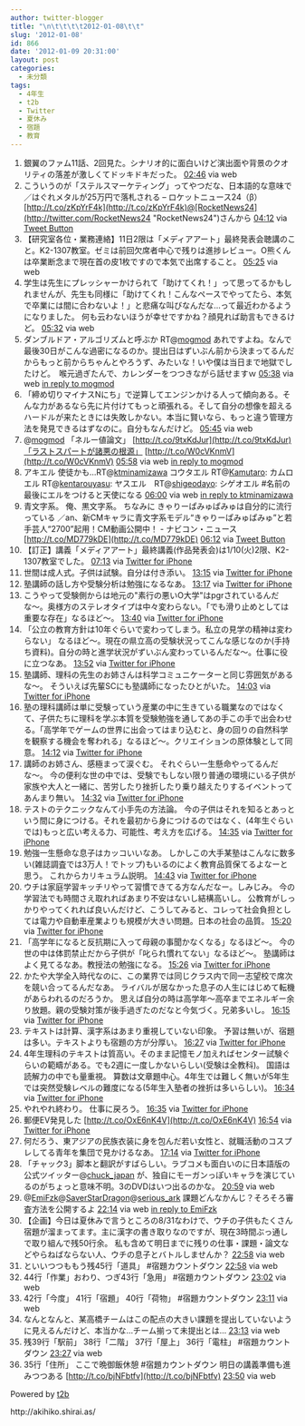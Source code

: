 ```yaml
---
author: twitter-blogger
title: "\n\t\t\t\t2012-01-08\t\t"
slug: '2012-01-08'
id: 866
date: '2012-01-09 20:31:00'
layout: post
categories:
  - 未分類
tags:
  - 4年生
  - t2b
  - Twitter
  - 夏休み
  - 宿題
  - 教育
---
```


<div xmlns:georss="http://www.georss.org/georss">

1.  <span><span>銀翼のファム11話、2回見た。シナリオ的に面白いけど演出面や背景のクオリティの落差が激しくてドッキドキだった。</span> <span>[<span>02:46</span>](http://twitter.com/o_ob/status/156008847566311424) <span>via web</span></span></span>
2.  <span><span>こういうのが「ステルスマーケティング」ってやつだな、日本語的な意味で／はぐれメタルが25万円で落札される – ロケットニュース24（β） [http://t.co/zKpYrF4k](http://t.co/zKpYrF4k)@[RocketNews24](http://twitter.com/RocketNews24 "RocketNews24")さんから</span> <span>[<span>04:12</span>](http://twitter.com/o_ob/status/156030430762639360) <span>via [Tweet Button](http://twitter.com/tweetbutton)</span></span></span>
3.  <span><span>【研究室各位・業務連絡】11日2限は「メディアアート」最終発表会聴講のこと。K2-1307教室。ゼミは前回欠席者中心で残りは進捗レビュー。O熊くんは卒業断念まで現在首の皮1枚ですので本気で出席すること。</span> <span>[<span>05:25</span>](http://twitter.com/o_ob/status/156048924984086528) <span>via web</span></span></span>
4.  <span><span>学生は先生にプレッシャーかけられて「助けてくれ！」って思ってるかもしれませんが、先生も同様に「助けてくれ！こんなペースでやってたら、本気で卒業には間に合わないよ！」と悲痛な叫びなんだな…って最近わかるようになりました。 何も云わないほうが幸せですかね？顔見れば助言もできるけど。</span> <span>[<span>05:32</span>](http://twitter.com/o_ob/status/156050724290179072) <span>via web</span></span></span>
5.  <span><span>ダンブルドア・アルゴリズムと呼ぶか RT@[mogmod](http://twitter.com/mogmod "mogmod") あれですよね。なんで最後30日がこんな過密になるのか。提出日はずいぶん前から決まってるんだからもっと前からちゃんとやろうず、みたいな！いや僕は当日まで地獄でしたけど。　喉元過ぎたんで、カレンダーをつつきながら話せますｗ</span> <span>[<span>05:38</span>](http://twitter.com/o_ob/status/156052171924844544) <span>via web</span> [in reply to mogmod](http://twitter.com/mogmod/status/156051386717573120)</span></span>
6.  <span><span>「締め切りマイナスNにち」で逆算してエンジンかける人って傾向ある。そんな力があるなら先に片付けてもっと頑張れる。そして自分の想像を超えるハードルが来たときには失敗しかない。本当に賢いなら、もっと違う管理方法を発見できるはずなのに。自分もなんだけど。</span> <span>[<span>05:45</span>](http://twitter.com/o_ob/status/156053838988709888) <span>via web</span></span></span>
7.  <span><span>@[mogmod](http://twitter.com/mogmod "mogmod") 「ネルー値論文」 [http://t.co/9txKdJur](http://t.co/9txKdJur)「ラストスパートが諸悪の根源」 [http://t.co/W0cVKnmV](http://t.co/W0cVKnmV)</span> <span>[<span>05:58</span>](http://twitter.com/o_ob/status/156057221673926659) <span>via web</span> [in reply to mogmod](http://twitter.com/mogmod/status/156055532208271360)</span></span>
8.  <span><span>アキエル 使徒かも…RT@[ktminamizawa](http://twitter.com/ktminamizawa "ktminamizawa") コウタエル RT@[Kamutaro](http://twitter.com/Kamutaro "Kamutaro"): カムロエル RT@[kentarouyasu](http://twitter.com/kentarouyasu "kentarouyasu"): ヤスエル　RT@[shigeodayo](http://twitter.com/shigeodayo "shigeodayo"): シゲオエル #名前の最後にエルをつけると天使になる</span> <span>[<span>06:00</span>](http://twitter.com/o_ob/status/156057582056910848) <span>via web</span> [in reply to ktminamizawa](http://twitter.com/ktminamizawa/status/156033063653093378)</span></span>
9.  <span><span>青文字系。 俺、黒文字系。 ちなみに きゃりーぱみゅぱみゅは自分的に流行っている ／an、新CMキャラに青文字系モデル“きゃりーぱみゅぱみゅ”と若手芸人“2700”起用！CM動画公開中！ - ナビコン・ニュース [http://t.co/MD779kDE](http://t.co/MD779kDE)</span> <span>[<span>06:12</span>](http://twitter.com/o_ob/status/156060815001255936) <span>via [Tweet Button](http://twitter.com/tweetbutton)</span></span></span>
10.  <span><span>【訂正】講義「メディアアート」最終講義(作品発表会)は1/10(火)2限、K2-1307教室でした。</span> <span>[<span>07:13</span>](http://twitter.com/o_ob/status/156076072302157824) <span>via [Twitter for iPhone](http://twitter.com/#!/download/iphone)</span></span></span>
11.  <span><span>世間は成人式。子供は試験。自分は付き添い。</span> <span>[<span>13:15</span>](http://twitter.com/o_ob/status/156167222291738625) <span>via [Twitter for iPhone](http://twitter.com/#!/download/iphone)</span></span></span>
12.  <span><span>塾講師の話し方や受験分析は勉強になるなあ。</span> <span>[<span>13:17</span>](http://twitter.com/o_ob/status/156167720633769984) <span>via [Twitter for iPhone](http://twitter.com/#!/download/iphone)</span></span></span>
13.  <span><span>こうやって受験側からは地元の"素行の悪いO大学"はpgrされているんだな〜。奥様方のステレオタイプは中々変わらない。「でも滑り止めとしては重要な存在」なるほど～。</span> <span>[<span>13:40</span>](http://twitter.com/o_ob/status/156173508752318464) <span>via [Twitter for iPhone](http://twitter.com/#!/download/iphone)</span></span></span>
14.  <span><span>「公立の教育方針は10年ぐらいで変わってしまう。私立の見学の精神は変わらない」 なるほど～。現在の県立高の受験状況ってこんな感じなのか(手持ち資料)。自分の時と進学状況がずいぶん変わっているんだな～。仕事に役に立つなあ。</span> <span>[<span>13:52</span>](http://twitter.com/o_ob/status/156176395796619264) <span>via [Twitter for iPhone](http://twitter.com/#!/download/iphone)</span></span></span>
15.  <span><span>塾講師、理科の先生のお姉さんは科学コミュニケーターと同じ雰囲気があるな〜。 そういえば先輩SCにも塾講師になったひとがいた。</span> <span>[<span>14:03</span>](http://twitter.com/o_ob/status/156179128423428096) <span>via [Twitter for iPhone](http://twitter.com/#!/download/iphone)</span></span></span>
16.  <span><span>塾の理科講師は単に受験っていう産業の中に生きている職業なのではなくて、子供たちに理科を学ぶ本質を受験勉強を通してあの手この手で出会わせる。「高学年でゲームの世界に出会ってはまり込むと、身の回りの自然科学を観察する機会を奪われる」なるほど～。クリエイションの原体験として同意。</span> <span>[<span>14:12</span>](http://twitter.com/o_ob/status/156181448104214528) <span>via [Twitter for iPhone](http://twitter.com/#!/download/iphone)</span></span></span>
17.  <span><span>講師のお姉さん、感極まって涙ぐむ。 それぐらい一生懸命やってるんだな〜。 今の便利な世の中では、受験でもしない限り普通の環境にいる子供が家族や大人と一緒に、苦労したり挫折したり乗り越えたりするイベントってあんまり無い。</span> <span>[<span>14:32</span>](http://twitter.com/o_ob/status/156186447366471680) <span>via [Twitter for iPhone](http://twitter.com/#!/download/iphone)</span></span></span>
18.  <span><span>テストのテクニックなんて小手先の方法論。 今の子供はそれを知るとあっという間に身につける。それを最初から身につけるのではなく、(4年生ぐらいでは)もっと広い考える力、可能性、考え方を広げる。</span> <span>[<span>14:35</span>](http://twitter.com/o_ob/status/156187378921381888) <span>via [Twitter for iPhone](http://twitter.com/#!/download/iphone)</span></span></span>
19.  <span><span>勉強一生懸命な息子はカッコいいなあ。 しかしこの大手某塾はこんなに数多い(雑誌調査では3万人！でトップ)もいるのによく教育品質保てるよなーと思う。 これからカリキュラム説明。</span> <span>[<span>14:43</span>](http://twitter.com/o_ob/status/156189410923253760) <span>via [Twitter for iPhone](http://twitter.com/#!/download/iphone)</span></span></span>
20.  <span><span>ウチは家庭学習キッチリやって習慣できてる方なんだなー。しみじみ。 今の学習法でも時間さえ取れればあまり不安はないし結構高いし。 公教育がしっかりやってくれれば良いんだけど、こうしてみると、コレって社会負担としては電力や自動車産業よりも規模が大きい問題。日本の社会の品質。</span> <span>[<span>15:20</span>](http://twitter.com/o_ob/status/156198517491245059) <span>via [Twitter for iPhone](http://twitter.com/#!/download/iphone)</span></span></span>
21.  <span><span>「高学年になると反抗期に入って母親の事聞かなくなる」なるほど～。 今の世の中は体罰禁止だから子供が「叱られ慣れてない」なるほど～。 塾講師はよく見てるなあ。教授法の勉強になる。</span> <span>[<span>15:26</span>](http://twitter.com/o_ob/status/156200214678609920) <span>via [Twitter for iPhone](http://twitter.com/#!/download/iphone)</span></span></span>
22.  <span><span>かたや大学全入時代なのに、この業界では同じクラス内で同一志望校で席次を競い合ってるんだなあ。 ライバルが居なかった息子の人生にはじめて転機があらわれるのだろうか。 思えば自分の時は高学年～高卒までエネルギー余り放題。親の受験対策が後手過ぎたのだなと今気づく。兄弟多いし。</span> <span>[<span>16:15</span>](http://twitter.com/o_ob/status/156212538823016448) <span>via [Twitter for iPhone](http://twitter.com/#!/download/iphone)</span></span></span>
23.  <span><span>テキストは計算、漢字系はあまり重視していない印象。 予習は無いが、宿題は多い。テキストよりも宿題の方が分厚い。</span> <span>[<span>16:27</span>](http://twitter.com/o_ob/status/156215570033934337) <span>via [Twitter for iPhone](http://twitter.com/#!/download/iphone)</span></span></span>
24.  <span><span>4年生理科のテキストは質高い。そのまま記憶モノ加えればセンター試験ぐらいの範疇がある。でも2週に一度しかないらしい(受験は全教科)。 国語は読解力の中でも量重視。 算数は文章題中心。4年生では難しく無いが5年生では突然受験レベルの難度になる(5年生入塾者の挫折は多いらしい)。</span> <span>[<span>16:34</span>](http://twitter.com/o_ob/status/156217276973060096) <span>via [Twitter for iPhone](http://twitter.com/#!/download/iphone)</span></span></span>
25.  <span><span>やれやれ終わり。 仕事に戻ろう。</span> <span>[<span>16:35</span>](http://twitter.com/o_ob/status/156217394019303424) <span>via [Twitter for iPhone](http://twitter.com/#!/download/iphone)</span></span></span>
26.  <span><span>郵便EV発見した [http://t.co/OxE6nK4V](http://t.co/OxE6nK4V)</span> <span>[<span>16:54</span>](http://twitter.com/o_ob/status/156222375250239488) <span>via [Twitter for iPhone](http://twitter.com/#!/download/iphone)</span></span></span>
27.  <span><span>何だろう、東アジアの民族衣装に身を包んだ若い女性と、就職活動のコスプレしてる青年を集団で見かけるなあ。</span> <span>[<span>17:14</span>](http://twitter.com/o_ob/status/156227393579794432) <span>via [Twitter for iPhone](http://twitter.com/#!/download/iphone)</span></span></span>
28.  <span><span>「チャック3」脚本と翻訳がすばらしい。ラブコメも面白いのに日本語版の公式ツイッター@[chuck_japan](http://twitter.com/chuck_japan "chuck_japan") が、独自にモーガンっぽいキャラを演じているのがちょっと意味不明。3のDVDはいつ出るのかな。</span> <span>[<span>20:59</span>](http://twitter.com/o_ob/status/156284029702901760) <span>via web</span></span></span>
29.  <span><span>@[EmiFzk](http://twitter.com/EmiFzk "EmiFzk")@[SaverStarDragon](http://twitter.com/SaverStarDragon "SaverStarDragon")@[serious_ark](http://twitter.com/serious_ark "serious_ark") 課題どんなかんじ？そろそろ審査方法を公開するよ</span> <span>[<span>22:14</span>](http://twitter.com/o_ob/status/156302772306841601) <span>via web</span> [in reply to EmiFzk](http://twitter.com/EmiFzk/status/156275568202088448)</span></span>
30.  <span><span>【企画】今日は夏休みで言うところの8/31なわけで、ウチの子供もたくさん宿題が溜まってます。主に漢字の書き取りなのですが、現在3時間ぶっ通しで取り組んで残50行余。 私も含めて明日までに残りの仕事・課題・論文などやらねばならない人、ウチの息子とバトルしませんか？</span> <span>[<span>22:58</span>](http://twitter.com/o_ob/status/156313777787256832) <span>via web</span></span></span>
31.  <span><span>といいつつももう残45行「道具」 #宿題カウントダウン</span> <span>[<span>22:58</span>](http://twitter.com/o_ob/status/156313924109733888) <span>via web</span></span></span>
32.  <span><span>44行「作業」おわり、つぎ43行「急用」 #宿題カウントダウン</span> <span>[<span>23:02</span>](http://twitter.com/o_ob/status/156314783904305152) <span>via web</span></span></span>
33.  <span><span>42行「今度」 41行「宿題」 40行「荷物」 #宿題カウントダウン</span> <span>[<span>23:11</span>](http://twitter.com/o_ob/status/156317270841364480) <span>via web</span></span></span>
34.  <span><span>なんとなんと、某高橋チームはこの配点の大きい課題を提出していないように見えるんだけど、本当かな…チーム揃って未提出とは…</span> <span>[<span>23:13</span>](http://twitter.com/o_ob/status/156317756407558147) <span>via web</span></span></span>
35.  <span><span>残39行「駅前」 38行「二階」 37行「屋上」 36行「電柱」 #宿題カウントダウン</span> <span>[<span>23:27</span>](http://twitter.com/o_ob/status/156321096587689984) <span>via web</span></span></span>
36.  <span><span>35行「住所」 ここで晩御飯休憩 #宿題カウントダウン 明日の講義準備も進みつつある [http://t.co/bjNFbtfv](http://t.co/bjNFbtfv)</span> <span>[<span>23:50</span>](http://twitter.com/o_ob/status/156326927228076032) <span>via web</span></span></span>

</div>

Powered by [t2b](http://t2b.utilz.jp/)

<div>http://akihiko.shirai.as/</div>